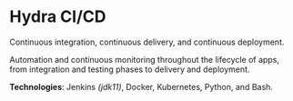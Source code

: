 # Hydra CI/CD

Continuous integration, continuous delivery, and continuous deployment.

Automation and continuous monitoring throughout the lifecycle of apps, from integration and testing phases to delivery and deployment.

**Technologies**: Jenkins _(jdk11)_, Docker, Kubernetes, Python, and Bash. 



